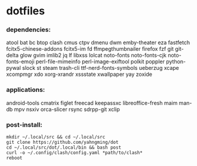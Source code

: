 # dotfiles

### dependencies:

atool bat bc btop clash cmus ctpv dmenu dwm emby-theater eza fastfetch fcitx5-chinese-addons fcitx5-im fd ffmpegthumbnailer firefox fzf git git-delta glow gvim imlib2 jq lf libxss lolcat noto-fonts noto-fonts-cjk noto-fonts-emoji perl-file-mimeinfo perl-image-exiftool polkit poppler python-pywal slock st steam trash-cli ttf-nerd-fonts-symbols ueberzug xcape xcompmgr xdo xorg-xrandr xssstate xwallpaper yay zoxide

### applications:
android-tools cmatrix figlet freecad keepassxc libreoffice-fresh maim man-db mpv nsxiv orca-slicer rsync sdrpp-git xclip

### post-install:
```
mkdir ~/.local/src && cd ~/.local/src
git clone https://github.com/yahngming/dot
cd ~/.local/src/dot/.local/bin && bash post
curl -o ~/.config/clash/config.yaml *path/to/clash*
reboot
```

